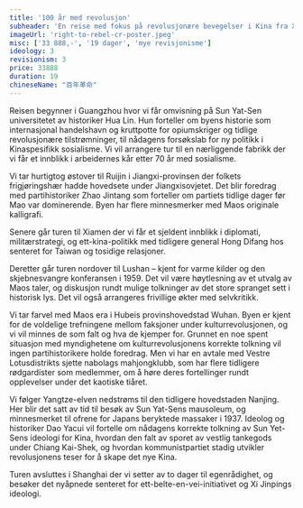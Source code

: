 ```yaml
---
title: '100 år med revolusjon'
subheader: 'En reise med fokus på revolusjonære bevegelser i Kina fra Xinhai-opprøret til Xi Jinping'
imageUrl: 'right-to-rebel-cr-poster.jpeg'
misc: ['33 888,-', '19 dager', 'mye revisjonisme']
ideology: 3
revisionism: 3
price: 33888
duration: 19 
chineseName: "百年革命"
---
```


Reisen begynner i Guangzhou hvor vi får omvisning på Sun Yat-Sen universitetet av historiker Hua Lin. Hun forteller om byens historie som internasjonal handelshavn og kruttpotte for opiumskriger og tidlige revolusjonære tilstrømninger, til nådagens forsøkslab for ny politikk i Kinaspesifikk sosialisme. Vi vil arrangere tur til en nærliggende fabrikk der vi får et innblikk i arbeidernes kår etter 70 år med sosialisme.

Vi tar hurtigtog østover til Ruijin i Jiangxi-provinsen der folkets frigjøringshær hadde hovedsete under Jiangxisovjetet. Det blir foredrag med partihistoriker Zhao Jintang som forteller om partiets tidlige dager før Mao var dominerende. Byen har flere minnesmerker med Maos originale kalligrafi.

Senere går turen til Xiamen der vi får et sjeldent innblikk i diplomati, militærstrategi, og ett-kina-politikk med tidligere general Hong Difang hos senteret for Taiwan og tosidige relasjoner.

Deretter går turen nordover til Lushan – kjent for varme kilder og den skjebnesvangre konferansen i 1959. Det vil være høytlesning av et utvalg av Maos taler, og diskusjon rundt mulige tolkninger av det store spranget sett i historisk lys. Det vil også arrangeres frivillige økter med selvkritikk.

Vi tar farvel med Maos era i Hubeis provinshovedstad Wuhan. Byen er kjent for de voldelige trefningene mellom faksjoner under kulturrevolusjonen, og vi vil minnes de som falt og hva de kjemper for. Grunnet en noe spent situasjon med myndighetene om kulturrevolusjonens korrekte tolkning vil ingen partihistorikere holde foredrag. Men vi har en avtale med Vestre Lotusdistrikts sjette nabolags mahjongklubb, som har flere tidligere rødgardister som medlemmer, om å høre deres fortellinger rundt opplevelser under det kaotiske tiåret.

Vi følger Yangtze-elven nedstrøms til den tidligere hovedstaden Nanjing. Her blir det satt av tid til besøk av Sun Yat-Sens mausoleum, og minnesmerket til ofrene for Japans beryktede massaker i 1937. Ideolog og historiker Dao Yacui vil fortelle om nådagens korrekte tolkning av Sun Yet-Sens ideologi for Kina, hvordan den falt av sporet av vestlig tankegods under Chiang Kai-Shek, og hvordan kommunistpartiet stadig utvikler revolusjonens teser for å skape det nye Kina.

Turen avsluttes i Shanghai der vi setter av to dager til egenrådighet, og besøker det nyåpnede senteret for ett-belte-en-vei-initiativet og Xi Jinpings ideologi.
